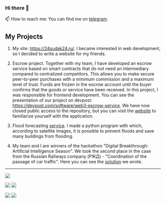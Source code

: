 ### Hi there 👋
📫 How to reach me: You can find me on [telegram](https://t.me/LordLeprikon).

## My Projects
 1. My site: https://24sudak24.ru/. I became interested in web development, so I decided to write a website for my friends.
 
 2. Escrow project. Together with my team, I have developed an escrow service based on smart contracts that do not need an intermediary compared to centralized competitors. This allows you to make secure peer-to-peer purchases with a minimum commission and a maximum level of trust. Funds are frozen in the escrow account until the buyer confirms that the goods or service have been received. In this project, I was responsible for frontend development. You can see the presentation of our project on devpost: https://devpost.com/software/web3-escrow-service. We have now closed public access to the repository, but you can visit the [website](http://92.255.77.197:3084) to familiarize yourself with the application.
 
 3. Flood forecasting [service](https://github.com/NikitaKorablev/Analysis-of-satellite-images). I made a python program with which, according to satellite images, it is possible to prevent floods and save many buildings from flooding.

 4. My team and I are winners of the hackathon "Digital Breakthrough: Artificial Intelligence Season". We took the second place in the case from the Russian Railways company (РЖД) - "Coordination of the passage of car traffic". Here you can see the [solution](https://github.com/Atikin-NT/hacks-ai) we wrote.
---

![](http://github-profile-summary-cards.vercel.app/api/cards/profile-details?username=NikitaKorablev&theme=vue)

![](http://github-profile-summary-cards.vercel.app/api/cards/repos-per-language?username=NikitaKorablev&theme=vue)
![](http://github-profile-summary-cards.vercel.app/api/cards/most-commit-language?username=NikitaKorablev&theme=vue)

![](http://github-profile-summary-cards.vercel.app/api/cards/stats?username=NikitaKorablev&theme=vue)
![](http://github-profile-summary-cards.vercel.app/api/cards/productive-time?username=NikitaKorablev&theme=vue&utcOffset=8)
<!--
**NikitaKorablev/NikitaKorablev** is a ✨ _special_ ✨ repository because its `README.md` (this file) appears on your GitHub profile.

Here are some ideas to get you started:

- 🔭 I’m currently working on ...
- 🌱 I’m currently learning ...
- 👯 I’m looking to collaborate on ...
- 🤔 I’m looking for help with ...
- 💬 Ask me about ...
- 📫 How to reach me: ...
- 😄 Pronouns: ...
- ⚡ Fun fact: ...
-->
